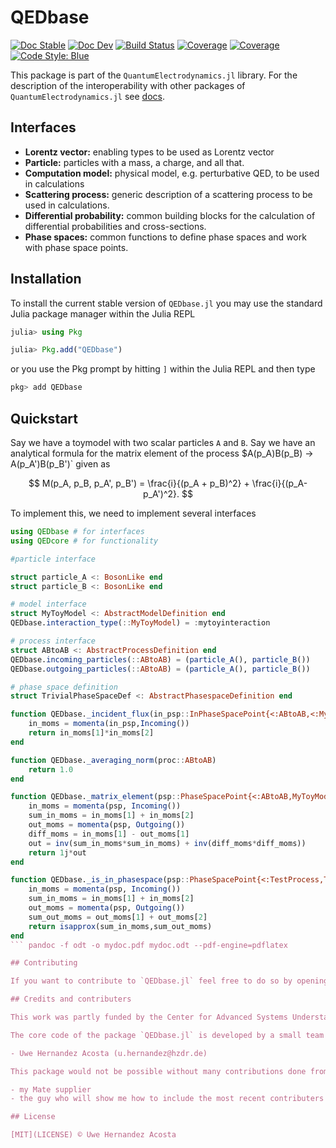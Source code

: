 # QEDbase

[![Doc Stable](https://img.shields.io/badge/docs-stable-blue.svg)](https://qedjl-project.github.io/QEDbase.jl/stable)
[![Doc Dev](https://img.shields.io/badge/docs-dev-blue.svg)](https://qedjl-project.github.io/QEDbase.jl/dev)
[![Build Status](https://gitlab.hzdr.de/qedjl/QEDbase.jl/badges/main/pipeline.svg)](https://gitlab.hzdr.de/qedjl/QEDbase.jl/pipelines)
[![Coverage](https://gitlab.hzdr.de/qedjl/QEDbase.jl/badges/main/coverage.svg)](https://gitlab.hzdr.de/qedjl/QEDbase.jl/commits/main)
[![Coverage](https://codecov.io/gh/qedjl/QEDbase.jl/branch/main/graph/badge.svg)](https://codecov.io/gh/qedjl/QEDbase.jl)
[![Code Style: Blue](https://img.shields.io/badge/code%20style-blue-4495d1.svg)](https://github.com/invenia/BlueStyle)

This package is part of the `QuantumElectrodynamics.jl` library. For the description of the interoperability with other packages of `QuantumElectrodynamics.jl` see [docs](https://qedjl-project.github.io/QuantumElectrodynamics.jl/dev/).

## Interfaces

- **Lorentz vector:** enabling types to be used as Lorentz vector
- **Particle:** particles with a mass, a charge, and all that.
- **Computation model:** physical model, e.g. perturbative QED, to be used in
  calculations
- **Scattering process:** generic description of a scattering process to be used in
  calculations.
- **Differential probability:** common building blocks for the calculation of differential probabilities and
  cross-sections.
- **Phase spaces:** common functions to define phase spaces and work with phase space points.

## Installation

To install the current stable version of `QEDbase.jl` you may use the standard Julia package manager within the Julia REPL

```julia
julia> using Pkg

julia> Pkg.add("QEDbase")
```

or you use the Pkg prompt by hitting `]` within the Julia REPL and then type

```julia
pkg> add QEDbase
```

## Quickstart

Say we have a toymodel with two scalar particles `A` and `B`. Say we have an analytical
formula for the matrix element of the process $A(p_A)B(p_B) -> A(p_A')B(p_B')` given as

$$
M(p_A, p_B, p_A', p_B') = \frac{i}{(p_A + p_B)^2} + \frac{i}{(p_A-p_A')^2}.
$$

To implement this, we need to implement several interfaces

````Julia
using QEDbase # for interfaces
using QEDcore # for functionality

#particle interface

struct particle_A <: BosonLike end
struct particle_B <: BosonLike end

# model interface
struct MyToyModel <: AbstractModelDefinition end
QEDbase.interaction_type(::MyToyModel) = :mytoyinteraction

# process interface
struct ABtoAB <: AbstractProcessDefinition end
QEDbase.incoming_particles(::ABtoAB) = (particle_A(), particle_B())
QEDbase.outgoing_particles(::ABtoAB) = (particle_A(), particle_B())

# phase space definition
struct TrivialPhaseSpaceDef <: AbstractPhasespaceDefinition end

function QEDbase._incident_flux(in_psp::InPhaseSpacePoint{<:ABtoAB,<:MyToyModel})
    in_moms = momenta(in_psp,Incoming())
    return in_moms[1]*in_moms[2]
end

function QEDbase._averaging_norm(proc::ABtoAB)
    return 1.0
end

function QEDbase._matrix_element(psp::PhaseSpacePoint{<:ABtoAB,MyToyModel})
    in_moms = momenta(psp, Incoming())
    sum_in_moms = in_moms[1] + in_moms[2]
    out_moms = momenta(psp, Outgoing())
    diff_moms = in_moms[1] - out_moms[1]
    out = inv(sum_in_moms*sum_in_moms) + inv(diff_moms*diff_moms))
    return 1j*out
end

function QEDbase._is_in_phasespace(psp::PhaseSpacePoint{<:TestProcess,TestModel})
    in_moms = momenta(psp, Incoming())
    sum_in_moms = in_moms[1] + in_moms[2]
    out_moms = momenta(psp, Outgoing())
    sum_out_moms = out_moms[1] + out_moms[2]
    return isapprox(sum_in_moms,sum_out_moms)
end
``` pandoc -f odt -o mydoc.pdf mydoc.odt --pdf-engine=pdflatex

## Contributing

If you want to contribute to `QEDbase.jl` feel free to do so by opening an issue or send me a pull request. In order to keep the packages within `QuantumElectrodynamics.jl` coherent, consider visiting the general [contribution guide of `QuantumElectrodynamics.jl`](https://qedjl-project.github.io/QuantumElectrodynamics.jl/dev/dev_guide/).

## Credits and contributers

This work was partly funded by the Center for Advanced Systems Understanding (CASUS) that is financed by Germany’s Federal Ministry of Education and Research (BMBF) and by the Saxon Ministry for Science, Culture and Tourism (SMWK) with tax funds on the basis of the budget approved by the Saxon State Parliament.

The core code of the package `QEDbase.jl` is developed by a small team at the Center for Advanced Systems Understanding ([CASUS](https://www.casus.science)), namely

- Uwe Hernandez Acosta (u.hernandez@hzdr.de)

This package would not be possible without many contributions done from the community as well. For that we want send big thanks to:

- my Mate supplier
- the guy who will show me how to include the most recent contributers on github

## License

[MIT](LICENSE) © Uwe Hernandez Acosta
````
